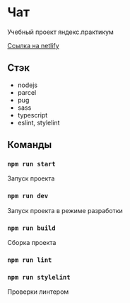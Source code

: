 # Чат

Учебный проект яндекс.практикум

[Ссылка на netlify](https://incandescent-moxie-2d139e.netlify.app/)

## Стэк

 - nodejs
 - parcel
 - pug
 - sass
 - typescript
 - eslint, stylelint

## Команды

### `npm run start`

Запуск проекта

### `npm run dev`

Запуск проекта в режиме разработки

### `npm run build`

Сборка проекта

### `npm run lint`
### `npm run stylelint`

Проверки линтером


